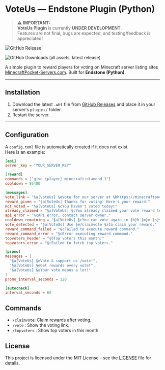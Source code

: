 # VoteUs — Endstone Plugin (Python)

> **⚠️ IMPORTANT:**  
> **VoteUs Plugin** is currently **UNDER DEVELOPMENT**.  
> Features are not final, bugs are expected, and testing/feedback is appreciated!

![GitHub Release](https://img.shields.io/github/v/release/flxzor/VoteUs)

![GitHub Downloads (all assets, latest release)](https://img.shields.io/github/downloads/flxzor/VoteUs/latest/total)


A simple plugin to reward players for voting on Minecraft server listing sites [MinecraftPocket-Servers.com](https://minecraftpocket-servers.com). Built for **Endstone (Python)**.

---

## Installation
1. Download the latest `.whl` file from [GitHub Releases](https://github.com/flxzor/VoteUs/releases) and place it in your server's `plugins/` folder.  
2. Restart the server.

---

## Configuration
A `config.toml` file is automatically created if it does not exist.  
Here is an example:

```toml
[api]
server_key = "YOUR_SERVER_KEY"

[reward]
commands = ["give {player} minecraft:diamond 1"]
cooldown = 86400

[messages]
vote_link = "§a[VoteUs] §eVote for our server at §bhttps://minecraftpocket-servers.com/server/YOUR_ID/vote/"
reward_given = "§a[VoteUs] Thanks for voting! Here's your reward."
not_voted = "§a[VoteUs] §cYou haven't voted today!"
already_claimed = "§a[VoteUs] §cYou already claimed your vote reward today!"
api_error = "§cAPI error, contact server owner."
cooldown_remaining = "§a[VoteUs] §cYou can vote again in {h}h {m}m {s}s."
vote_detected = "§a[VoteUs] Use §e/claimvote §ato claim your reward."
reward_command_failed = "§cFailed to execute reward command."
reward_command_error = "§cError executing reward command."
topvoters_header = "§6Top voters this month:"
topvoters_error = "§cFailed to fetch top voters."

[promo]
messages = [
  "§a[VoteUs] §eVote & support us /vote!",
  "§a[VoteUs] §eGet rewards every vote!",
  "§a[VoteUs] §eYour vote means a lot!"
]
promo_interval_seconds = 120

[autocheck]
interval_seconds = 60
```

## Commands
- `/claimvote`: Claim rewards after voting.
- `/vote` : Show the voting link.
- `/topvoters` : Show top voters in this month

## License
This project is licensed under the MIT License - see the [LICENSE](LICENSE) file for details.
